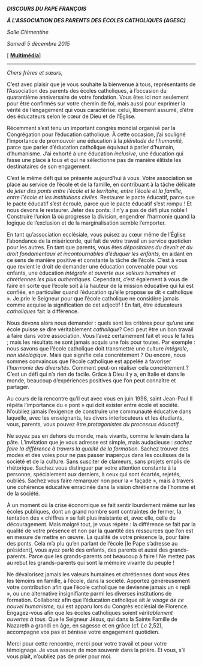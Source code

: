 ***DISCOURS DU PAPE FRANÇOIS***

***À L'ASSOCIATION DES PARENTS DES ÉCOLES CATHOLIQUES (AGESC)***

*Salle Clémentine*

*Samedi 5 décembre 2015*

\[ **[Multimédia](http://w2.vatican.va/content/francesco/fr/events/event.dir.html/content/vaticanevents/fr/2015/12/5/agesc.html)**\]

* * *

*Chers frères et sœurs,*

C’est avec plaisir que je vous souhaite la bienvenue à tous, représentants de l’Association des parents des écoles catholiques, à l’occasion du quarantième anniversaire de votre fondation. Vous êtes ici non seulement pour être confirmés sur votre chemin de foi, mais aussi pour exprimer la vérité de l’engagement qui vous caractérise: celui, librement assumé, d’être des éducateurs selon le cœur de Dieu et de l’Église.

Récemment s’est tenu un important congrès mondial organisé par la Congrégation pour l’éducation catholique. À cette occasion, j’ai souligné l’importance de promouvoir une éducation à la *plénitude de l’humanité,* parce que parler d’éducation catholique équivaut à parler d’humain, d’humanisme. J’ai exhorté à une éducation *inclusive*, une éducation qui fasse une place à tous et qui ne sélectionne pas de manière élitiste les destinataires de son engagement.

C’est le même défi qui se présente aujourd’hui à vous. Votre association se place au service de l’école et de la famille, en contribuant à la tâche délicate de *jeter des ponts entre l’école et le territoire, entre l’école et la famille, entre l’école et les institutions civiles*. Restaurer le pacte éducatif, parce que le pacte éducatif s’est écroulé, parce que le pacte éducatif s’est rompu ! Et nous devons le restaurer. Jeter des ponts: il n’y a pas de défi plus noble ! Construire l’union là où progresse la division, engendrer l’harmonie quand la logique de l’exclusion et de la marginalisation semble l’emporter.

En tant qu’association ecclésiale, vous puisez au cœur même de l’Église l’abondance de la miséricorde, qui fait de votre travail un service quotidien pour les autres. En tant que parents, vous êtes *dépositaires* *du devoir et du droit fondamentaux et incontournables d’éduquer les enfants,* en aidant en ce sens de manière positive et constante la tâche de l’école. C’est à vous que revient le droit de demander une éducation convenable pour vos enfants, une éducation *intégrale et ouverte aux valeurs humaines et chrétiennes les plus authentiques*. Cependant, c’est également à vous de faire en sorte que l’école soit à la hauteur de la mission éducative qui lui est confiée, en particulier quand l’éducation qu’elle propose se dit « catholique ». Je prie le Seigneur pour que l’école catholique ne considère jamais comme acquise la signification de cet adjectif ! En fait, être éducateurs *catholiques* fait la différence.

Nous devons alors nous demander : quels sont les critères pour qu’une une école puisse se dire véritablement *catholique*? Ceci peut être un bon travail à faire dans votre association. Vous l’avez certainement fait et vous le faites ; mais les résultats ne sont jamais acquis une fois pour toutes. Par exemple : nous savons que l’école catholique doit transmettre une culture *intégrale, non idéologique*. Mais que signifie cela concrètement ? Ou encore, nous sommes convaincus que l’école catholique est appelée à favoriser *l’harmonie des diversités.* Comment peut-on réaliser cela concrètement ? C’est un défi qui n’a rien de facile. Grâce à Dieu il y a, en Italie et dans le monde, beaucoup d’expériences positives que l’on peut connaître et partager.

Au cours de la rencontre qu’il eut avec vous en juin 1998, saint Jean-Paul II répéta l’importance du « pont » qui doit exister entre école et société. N’oubliez jamais l’exigence de construire une communauté éducative dans laquelle, avec les enseignants, les divers interlocuteurs et les étudiants, vous, parents, vous pouvez être *protagonistes du processus éducatif.*

Ne soyez pas en dehors du monde, mais vivants, comme le levain dans la pâte. L’invitation que je vous adresse est simple, mais audacieuse : *sachez faire la différence à travers la qualité de la formation.* Sachez trouver des modes et des voies pour ne pas passer inaperçus dans les coulisses de la société et de la culture. Sans susciter de clameurs, sans projets emplis de rhétorique. Sachez vous distinguer par votre attention constante à la personne, spécialement aux derniers, à ceux qui sont écartés, rejetés, oubliés. Sachez vous faire remarquer non pour la « façade », mais à travers une cohérence éducative enracinée dans la vision chrétienne de l’homme et de la société.

À un moment où la crise économique se fait sentir lourdement même sur les écoles publiques, dont un grand nombre sont contraintes de fermer, la tentation des « chiffres » se fait plus insistante et, avec elle, celle du découragement. Mais malgré tout, je vous répète : la différence se fait par la qualité de votre présence et non par la quantité des ressources que l’on est en mesure de mettre en œuvre. La qualité de votre présence là, pour faire des ponts. Cela m’a plu qu’en parlant de l’école \[le Pape s’adresse au président\], vous ayez parlé des enfants, des parents et aussi des grands-parents. Parce que les grands-parents ont beaucoup à faire ! Ne mettez pas au rebut les grands-parents qui sont la mémoire vivante du peuple !

Ne dévalorisez jamais les valeurs humaines et chrétiennes dont vous êtes les témoins en famille, à l’école, dans la société. Apportez généreusement votre contribution afin que l’école catholique ne devienne jamais un « repli », ou une alternative insignifiante parmi les diverses institutions de formation. Collaborez afin que l’éducation catholique ait *le visage de ce nouvel humanisme,* qui est apparu lors du Congrès ecclésial de Florence. Engagez-vous afin que les écoles catholiques soient *véritablement ouvertes à tous.* Que le Seigneur Jésus, qui dans la Sainte Famille de Nazareth a grandi en âge, en sagesse et en grâce (cf. *Lc* 2,52), accompagne vos pas et bénisse votre engagement quotidien.

Merci pour cette rencontre, merci pour votre travail et pour votre témoignage. Je vous assure de mon souvenir dans la prière. Et vous, s’il vous plaît, n’oubliez pas de prier pour moi.
